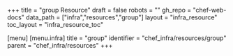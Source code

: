 +++
title = "group Resource"
draft = false
robots = ""
gh_repo = "chef-web-docs"
data_path = ["infra","resources","group"]
layout = "infra_resource"
toc_layout = "infra_resource_toc"

[menu]
  [menu.infra]
    title = "group"
    identifier = "chef_infra/resources/group"
    parent = "chef_infra/resources"
+++

<!-- The contents of this page are automatically generated from the group.yaml file in the data/infra/resources directory. -->
<!-- To suggest a change, edit the https://github.com/chef/chef/blob/main/lib/chef/resource/group.rb file and submit a pull request to the https://github.com/chef/chef repository. -->
<!-- markdownlint-disable-file -->

